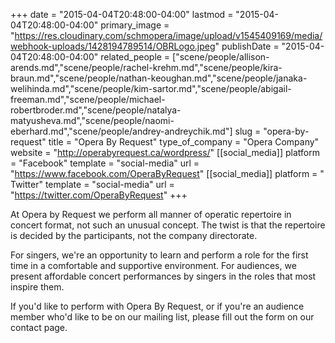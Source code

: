 +++
date = "2015-04-04T20:48:00-04:00"
lastmod = "2015-04-04T20:48:00-04:00"
primary_image = "https://res.cloudinary.com/schmopera/image/upload/v1545409169/media/webhook-uploads/1428194789514/OBRLogo.jpeg"
publishDate = "2015-04-04T20:48:00-04:00"
related_people = ["scene/people/allison-arends.md","scene/people/rachel-krehm.md","scene/people/kira-braun.md","scene/people/nathan-keoughan.md","scene/people/janaka-welihinda.md","scene/people/kim-sartor.md","scene/people/abigail-freeman.md","scene/people/michael-robertbroder.md","scene/people/natalya-matyusheva.md","scene/people/naomi-eberhard.md","scene/people/andrey-andreychik.md"]
slug = "opera-by-request"
title = "Opera By Request"
type_of_company = "Opera Company"
website = "http://operabyrequest.ca/wordpress/"
[[social_media]]
platform = "Facebook"
template = "social-media"
url = "https://www.facebook.com/OperaByRequest"
[[social_media]]
platform = " Twitter"
template = "social-media"
url = "https://twitter.com/OperaByRequest"
+++

<p>
	At Opera by Request we perform all manner of operatic repertoire in concert format, not such an unusual concept. The twist is that the repertoire is decided by the participants, not the company directorate.
</p>
<p>
	For singers, we're an opportunity to learn and perform a role for the first time in a comfortable and supportive environment. For audiences, we present affordable concert performances by singers in the roles that most inspire them.
</p>
<p>
	If you'd like to perform with Opera By Request, or if you're an audience member who'd like to be on our mailing list, please fill out the form on our contact page.
</p>
